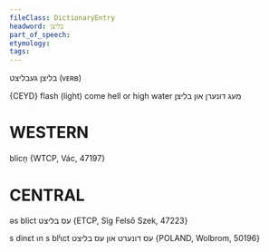 ```yaml
---
fileClass: DictionaryEntry
headword: בליצן
part_of_speech: 
etymology: 
tags: 
---
```

בליצן
געבליצט
(ᴠᴇʀʙ)

{CEYD}
flash (light)
come hell or high water מעג דונערן און בליצן

WESTERN
========

blicn̩ {WTCP, Vác, 47197}

CENTRAL
========

əs blict עס בליצט {ETCP, Sîg Felső Szek, 47223}

s dinɛt ɩn s blʲɩct עס דונערט און עס בליצט {POLAND, Wolbrom, 50196}